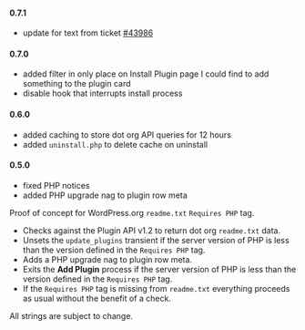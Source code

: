 #### 0.7.1
* update for text from ticket [#43986](https://core.trac.wordpress.org/ticket/43986)

#### 0.7.0
* added filter in only place on Install Plugin page I could find to add something to the plugin card
* disable hook that interrupts install process

#### 0.6.0
* added caching to store dot org API queries for 12 hours
* added `uninstall.php` to delete cache on uninstall

#### 0.5.0
* fixed PHP notices
* added PHP upgrade nag to plugin row meta

Proof of concept for WordPress.org `readme.txt` `Requires PHP` tag.

- Checks against the Plugin API v1.2 to return dot org `readme.txt` data.
- Unsets the `update_plugins` transient if the server version of PHP is less than the version defined in the `Requires PHP` tag.
- Adds a PHP upgrade nag to plugin row meta.
- Exits the **Add Plugin** process if the server version of PHP is less than the version defined in the `Requires PHP` tag.
- If the `Requires PHP` tag is missing from `readme.txt` everything proceeds as usual without the benefit of a check.

All strings are subject to change.
